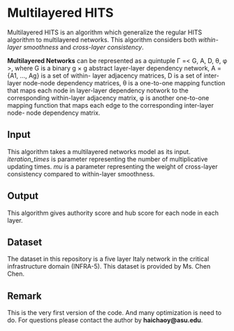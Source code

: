 # Multilayered HITS

Multilayered HITS is an algorithm which generalize the regular HITS algorithm to multilayered networks. This algorithm considers both *within-layer smoothness* and *cross-layer consistency*.

**Multilayered Networks** can be represented as a quintuple Γ =< G, A, D, θ, φ >, where G is a binary g × g abstract layer-layer dependency network, A = {A1, ..., Ag} is a set of within- layer adjacency matrices, D is a set of inter-layer node-node dependency matrices, θ is a one-to-one mapping function that maps each node in layer-layer dependency notwork to the corresponding within-layer adjacency matrix, φ is another one-to-one mapping function that maps each edge to the corresponding inter-layer node- node dependency matrix.

## Input
This algorithm takes a multilayered networks model as its input. *iteration_times* is parameter representing the number of multiplicative updating times. *mu* is a parameter representing the weight of cross-layer consistency compared to within-layer smoothness. 

## Output
This algorithm gives authority score and hub score for each node in each layer.

## Dataset
The dataset in this repository is a five layer Italy network in the critical infrastructure domain (INFRA-5). This dataset is provided by Ms. Chen Chen.

## Remark
This is the very first version of the code. And many optimization is need to do. For questions please contact the author by __haichaoy@asu.edu__. 
